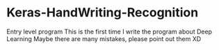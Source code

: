 # Keras-HandWriting-Recognition
Entry level program
This is the first time I write the program about Deep Learning
Maybe there are many mistakes, please point out them  XD
